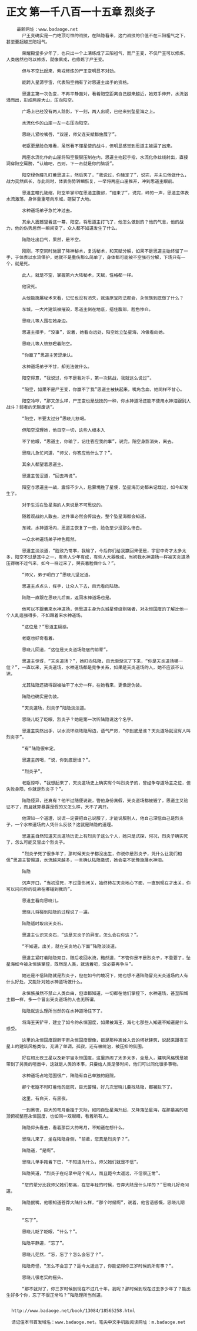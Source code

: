 # 正文 第一千八百一十五章 烈炎子
        最新网址：www.badaoge.net
          尸王变确实是一门绝顶可怕的战技，在陆隐看来，这门战技的价值不在三阳祖气之下，甚至要超越三阳祖气。
      
          荣耀殿堂多少年了，也只出一个上清练成了三阳祖气，而尸王变，不仅尸王可以修炼，人类居然也可以修炼，就像紫戎，也修炼了尸王变。
      
          但与不空比起来，紫戎修炼的尸王变明显不对劲。
      
          能跨入星源宇宙，代表阳空拥有了对思道主出手的资格。
      
          思道主第一次色变，不再平静面对，看着阳空距离自己越来越近，她双手伸开，水流汹涌而出，形成两座大山，压向阳空。
      
          广场上已经没有两人踪影，下一刻，两人出现，已经来到坠星海之上。
      
          水流化作的山崖一左一右压向阳空。
      
          思晓儿紧咬嘴唇，“双崖，师父连天赋都施展了”。
      
          老妪更是脸色难看，虽然看不懂星使的战斗，但明显感觉到思道主被逼了出来。
      
          两座水流化作的山崖将阳空狠狠压制在内，思道主抬起手指，水流化作丝线射出，直接洞穿阳空肩膀，“认输吧，否则，下一击就是你的脑袋”。
      
          阳空绿色瞳孔盯着思道主，然后笑了，“我说过，你输定了”，说完，并未见他做什么，战力突然疯长，与此同时，体表伤势转瞬恢复，一举将两座山崖推开，冲到思道主眼前。
      
          思道主瞳孔陡缩，阳空单掌印在思道主腹部，“结束了”，说完，砰的一声，思道主体表水流激荡，身体重重咂向东城，砸裂了大地。
      
          水神道场弟子急忙冲过去。
      
          其余人震撼望着这一幕，阳空，将思道主打飞了，他怎么做到的？他的气息，他的战力，他的伤势居然一瞬间变了，众人都不知道发生了什么。
      
          陆隐吐出口气，果然，是不空。
      
          刚刚，不空同时施展了降神秘术，复活秘术，和天赋分解，如果不是思道主始终留了一手，于体表以水流保护，她就不是重伤那么简单了，身体都可能被不空强行分解，下场只有一个，就是死。
      
          此人，就是不空，掌握第六大陆秘术，天赋，性格都一样。
      
          他没死。
      
          从他能施展秘术来看，记忆也没有消失，就连原宝阵法都会，永恒族到底做了什么？
      
          东城，一大片建筑被摧毁，思道主倒在地底，捂住腹部，脸色惨白。
      
          思晓儿等人围在她身边。
      
          思道主摆手，“没事”，说着，她看向远处，阳空屹立坠星海，冷傲看向她。
      
          思晓儿等人愤怒瞪着阳空。
      
          “你赢了”思道主苦涩承认。
      
          水神道场弟子不甘，却无法做什么。
      
          阳空得意，“我说过，你不是我对手，第一次挑战，我就这么说过”。
      
          “阳空，如果不是尸王变，你赢不了我”思道主被扶起来，嘴角含血，她同样不甘心。
      
          阳空冷哼，“那又怎么样，尸王变也是战技的一种，你水神道场还能不使用水神泪跟别人战斗？弱者的无聊废话”。
      
          “阳空，不要太过分”思晓儿怒喝。
      
          但阳空没理她，他目空一切，这些人根本入
      
          不了他眼，“思道主，你输了，记住答应我的事”，说完，阳空身影消失，离去。
      
          思晓儿急忙问道，“师父，你答应他什么了？”。
      
          其余人都望着思道主。
      
          思道主苦涩道，“回去再说”。
      
          阳空与思道主一战，震惊不少人，启蒙境胜了星使，坠星海历史都未记载过，如今却发生了。
      
          对于生活在坠星海的人来说是不可思议的。
      
          随着观战的人散去，这件事必然会传出去，整个坠星海都会知道。
      
          东城，水神道场内，思道主恢复了一些，脸色至少没那么惨白。
      
          一众水神道场弟子神色黯然。
      
          思道主淡淡道，“胜败乃常事，我输了，今后你们给我赢回来便是，宇宙中奇才太多太多，阳空不过是其中之一，有些人少年有成，有些人大器晚成，当初我水神道场一样被天炎道场压得喘不过气来，如今一样过来了，哭丧着脸做什么？”。
      
          “师父，弟子明白了”思晓儿坚定道。
      
          思道主点点头，挥手，让众人下去，目光看向陆隐。
      
          陆隐一直跟在思晓儿后面，返回水神道场也是。
      
          他可以不跟着来水神道场，但思道主身为东城星使级别强者，对永恒国度的了解比他一个人乱逛强得多，不如跟着来水神道场。
      
          “这位是？”思道主疑惑。
      
          老妪也好奇看着。
      
          思晓儿回道，“这位是天炎道场隐居的前辈”。
      
          思道主惊讶，“天炎道场？”，她盯向陆隐，目光渐渐沉了下来，“你是天炎道场哪一位？”，一直以来，天炎道场，水神道场都是竞争关系，如果是天炎道场的人，她不应该不认识。
      
          尤其陆隐还搞得跟被抽干了水分一样，在她看来，更像是伪装。
      
          陆隐也确实是伪装。
      
          “天炎道场，烈炎子”陆隐淡淡道。
      
          思晓儿眨了眨眼，烈炎子？她是第一次听陆隐说这个名字。
      
          思道主突然出手，以水流环绕陆隐周边，语气严厉，“你到底是谁？天炎道场就没有人叫烈炎子”。
      
          “有”陆隐很牟定。
      
          思道主厉喝，“说，你到底是谁？”。
      
          “烈炎子”。
      
          老妪惊呼，“我想起来了，天炎道场史上确实有个叫烈炎子的，曾经争夺道场主之位，但失败身陨，你就是烈炎子？”。
      
          陆隐怪异，还真有？他不过随便说说，管他身份真假，天炎道场都被毁了，思道主又验证不了，而且就算暴露是假的又怎么样，大不了离开。
      
          他深知一个道理，说谎一定要把自己说服了，才能说服别人，他自己深信自己是烈炎子，一个水神道场的人凭什么反驳？这就是陆隐的道理。
      
          思道主自然知道天炎道场历史上有烈炎子这么个人，她只是试探，何况，烈炎子确实死了，怎么可能又冒出个烈炎子。
      
          “烈炎子死了很多年了，那时候天炎子都没出生，你说你是烈炎子，凭什么让我们相信”思道主警惕道，水流越来越多，一旦确认陆隐撒谎，她会毫不犹豫施展水神泪。
      
          陆隐
      
          沉声开口，“当初没死，不过重伤闭关，始终待在天炎地心下面，一直到现在才出关，你可以问问你的徒弟在哪碰到我的”。
      
          思道主看向思晓儿。
      
          思晓儿将碰到陆隐的过程说了一遍。
      
          陆隐适时取出天炎石。
      
          思道主认识天炎石，“这是天炎子的异宝，怎么会在你这？”。
      
          “不知道，出关，就在天炎地心下面”陆隐淡淡道。
      
          思道主紧盯着陆隐双目，随后收回水流，黯然道，“不管你是不是烈炎子，不重要了，坠星海如今被永恒族掌控，既然是人类，就活着吧，没必要再争斗”。
      
          她还是不信陆隐就是烈炎子，但在如今的境况下，她也想不通陆隐冒充天炎道场的人有什么好处，又能针对她水神道场做什么。
      
          永恒族虽然不禁止人类自由，但谁都知道，一切都在他们掌控下，水神道场，甚至阳城主都一样，多一个冒出天炎道场的人也无所谓。
      
          陆隐就这么理所当然的在水神道场住下了。
      
          将海王天铲平，建立了如今的永恒国度，如果被海王，海七七那些人知道不知道是什么感受。
      
          这里的永恒国度跟新宇宙永恒国度很像，都是那种高耸入云的塔状建筑，说起来跟夜王星上的建筑风格类似，充满了单调，孤寂，还有被统治，被压抑的氛围。
      
          好在相比夜王星以及新宇宙永恒国度，这里热闹了太多太多，全是人，建筑风格愣是被带到了另类的喧嚣中，这就是人类的本事，只要给人类足够时间，他们可以同化很多事物。
      
          水神道场占地范围很广，陆隐有自己单独的庭院。
      
          那个老妪不时盯着他的庭院，目光警惕，好几次思晓儿要找陆隐，都被拦下了。
      
          这里，有白天，有黑夜。
      
          一到黑夜，巨大的弯月垂挂于天际，如同自坠星海升起，又降落坠星海，在那最高的塔顶俯视整座永恒国度，也如同一双眼睛，看着所有人。
      
          陆隐仰头看去，看着那巨大的弯月，不知道在想什么。
      
          思晓儿来了，坐在陆隐身侧，“前辈，您真是烈炎子？”。
      
          陆隐道，“是啊”。
      
          思晓儿单手拖着下巴，“不知道为什么，师父她们就是不信”。
      
          陆隐笑道，“烈炎子在纪录中是个死人，而且距今太遥远，不信很正常”。
      
          “您的辈分比我师父她们都高，在您年轻的时候，苍莽大陆是什么样的？”思晓儿好奇问道。
      
          陆隐抿嘴，他哪知道苍莽大陆什么样，“那个时候啊”，说着，他言语感慨，思晓儿期盼。
      
          “忘了”。
      
          思晓儿眨了眨眼，“什么？”。
      
          陆隐平静道，“忘了”。
      
          思晓儿茫然，“忘，忘了？怎么会忘了？”。
      
          陆隐奇怪，“怎么不会忘了？距今太遥远了，你能记得你三岁时候的所有事？”。
      
          思晓儿很老实的摇头。
      
          “那不就对了，你三岁时候到现在不过几十年，我呢？那时候到现在过去多少年了？能出生好多个你，忘了不很正常吗？”陆隐理所当然道。
      
      
      http://www.badaoge.net/book/13084/18565258.html
      
      请记住本书首发域名：www.badaoge.net。笔尖中文手机版阅读网址：m.badaoge.net